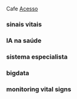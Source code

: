 
Cafe
[Acesso](https://www-periodicos-capes-gov-br.ez120.periodicos.capes.gov.br/index.php/buscador-primo.html)


### sinais vitais
### IA na saúde
### sistema especialista
### bigdata
### monitoring vital signs